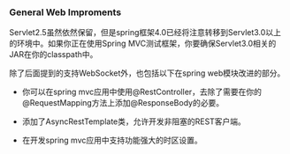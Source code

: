 ### General Web Improments

Servlet2.5虽然依然保留，但是spring框架4.0已经将注意转移到Servlet3.0以上的环境中。如果你正在使用Spring MVC测试框架，你要确保Servlet3.0相关的JAR在你的classpath中。

除了后面提到的支持WebSocket外，也包括以下在spring web模块改进的部分。

- 你可以在spring mvc应用中使用@RestController，去除了需要在你的@RequestMapping方法上添加@ResponseBody的必要。

- 添加了AsyncRestTemplate类，允许开发非阻塞的REST客户端。

- 在开发spring mvc应用中支持功能强大的时区设置。